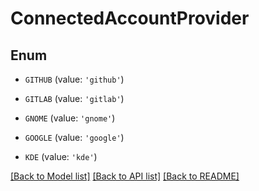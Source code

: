 # ConnectedAccountProvider


## Enum

* `GITHUB` (value: `'github'`)

* `GITLAB` (value: `'gitlab'`)

* `GNOME` (value: `'gnome'`)

* `GOOGLE` (value: `'google'`)

* `KDE` (value: `'kde'`)

[[Back to Model list]](../README.md#documentation-for-models) [[Back to API list]](../README.md#documentation-for-api-endpoints) [[Back to README]](../README.md)


